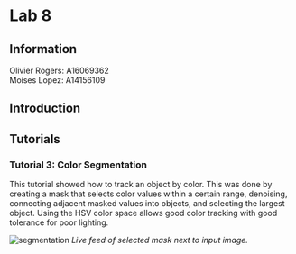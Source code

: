 # Lab 8
## Information
Olivier Rogers: A16069362  
Moises Lopez: A14156109
## Introduction


## Tutorials

### Tutorial 3: Color Segmentation

This tutorial showed how to track an object by color. This was done by creating a mask that selects color values within a certain range, denoising, connecting adjacent masked values into objects, and selecting the largest object. Using the HSV color space allows good color tracking with good tolerance for poor lighting.    


![segmentation](Images/tutorial2_segmentation.gif)
*Live feed of selected mask next to input image.*